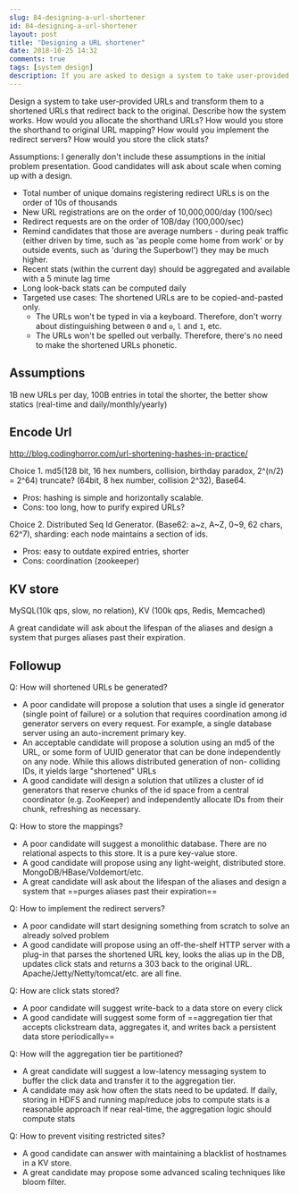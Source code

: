 ```yaml
---
slug: 84-designing-a-url-shortener
id: 84-designing-a-url-shortener
layout: post
title: "Designing a URL shortener"
date: 2018-10-25 14:32
comments: true
tags: [system design]
description: If you are asked to design a system to take user-provided URLs and transform them to shortened URLs, what would you do? How would you allocate the shorthand URLs? How would you implement the redirect servers? How would you store the click stats?
---
```


Design a system to take user-provided URLs and transform them to a shortened URLs that redirect back to the original. Describe how the system works. How would you allocate the shorthand URLs? How would you store the shorthand to original URL mapping? How would you implement the redirect servers? How would you store the click stats?

Assumptions: I generally don't include these assumptions in the initial problem presentation. Good candidates will ask about scale when coming up with a design.

- Total number of unique domains registering redirect URLs is on the order of 10s of thousands
- New URL registrations are on the order of 10,000,000/day (100/sec)
- Redirect requests are on the order of 10B/day (100,000/sec)
- Remind candidates that those are average numbers - during peak traffic (either driven by time, such as 'as people come home from work' or by outside events, such as 'during the Superbowl') they may be much higher.
- Recent stats (within the current day) should be aggregated and available with a 5 minute lag time
- Long look-back stats can be computed daily
- Targeted use cases: The shortened URLs are to be copied-and-pasted only.
  - The URLs won't be typed in via a keyboard. Therefore, don't worry about distinguishing between `0` and `o`, `l` and `1`, etc.
  - The URLs won't be spelled out verbally. Therefore, there's no need to make the shortened URLs phonetic.

## Assumptions

1B new URLs per day, 100B entries in total
the shorter, the better
show statics (real-time and daily/monthly/yearly)

## Encode Url
http://blog.codinghorror.com/url-shortening-hashes-in-practice/

Choice 1. md5(128 bit, 16 hex numbers, collision, birthday paradox, 2^(n/2) = 2^64) truncate? (64bit, 8 hex number, collision 2^32), Base64.

* Pros: hashing is simple and horizontally scalable.
* Cons: too long, how to purify expired URLs?

Choice 2. Distributed Seq Id Generator. (Base62: a~z, A~Z, 0~9, 62 chars, 62^7), sharding: each node maintains a section of ids.

* Pros: easy to outdate expired entries, shorter
* Cons: coordination (zookeeper)

## KV store

MySQL(10k qps, slow, no relation), KV (100k qps, Redis, Memcached)

A great candidate will ask about the lifespan of the aliases and design a system that purges aliases past their expiration.

## Followup
Q: How will shortened URLs be generated?

* A poor candidate will propose a solution that uses a single id generator (single point of failure) or a solution that requires coordination among id generator servers on every request. For example, a single database server using an auto-increment primary key.
* An acceptable candidate will propose a solution using an md5 of the URL, or some form of UUID generator that can be done independently on any node. While this allows distributed generation of non- colliding IDs, it yields large "shortened" URLs
* A good candidate will design a solution that utilizes a cluster of id generators that reserve chunks of the id space from a central coordinator (e.g. ZooKeeper) and independently allocate IDs from their chunk, refreshing as necessary.

Q: How to store the mappings?

* A poor candidate will suggest a monolithic database. There are no relational aspects to this store. It is a pure key-value store.
* A good candidate will propose using any light-weight, distributed store. MongoDB/HBase/Voldemort/etc.
* A great candidate will ask about the lifespan of the aliases and design a system that ==purges aliases past their expiration==

Q: How to implement the redirect servers?

* A poor candidate will start designing something from scratch to solve an already solved problem
* A good candidate will propose using an off-the-shelf HTTP server with a plug-in that parses the shortened URL key, looks the alias up in the DB, updates click stats and returns a 303 back to the original URL. Apache/Jetty/Netty/tomcat/etc. are all fine.

Q: How are click stats stored?

* A poor candidate will suggest write-back to a data store on every click
* A good candidate will suggest some form of ==aggregation tier that accepts clickstream data, aggregates it, and writes back a persistent data store periodically==

Q: How will the aggregation tier be partitioned?

* A great candidate will suggest a low-latency messaging system to buffer the click data and transfer it to the aggregation tier.
* A candidate may ask how often the stats need to be updated. If daily, storing in HDFS and running map/reduce jobs to compute stats is a reasonable approach If near real-time, the aggregation logic should compute stats

Q: How to prevent visiting restricted sites?

* A good candidate can answer with maintaining a blacklist of hostnames in a KV store.
* A great candidate may propose some advanced scaling techniques like bloom filter.
